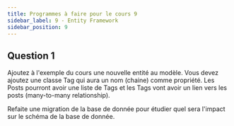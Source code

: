 ```yaml
---
title: Programmes à faire pour le cours 9
sidebar_label: 9 - Entity Framework
sidebar_position: 9
---
```



## Question 1

Ajoutez à l'exemple du cours une nouvelle entité au modèle. Vous devez ajoutez une classe Tag qui aura un nom (chaine) comme propriété. Les Posts pourront avoir une liste de Tags et les Tags vont avoir un lien vers les posts (many-to-many relationship).

Refaite une migration de la base de donnée pour étudier quel sera l'impact sur le schéma de la base de donnée.